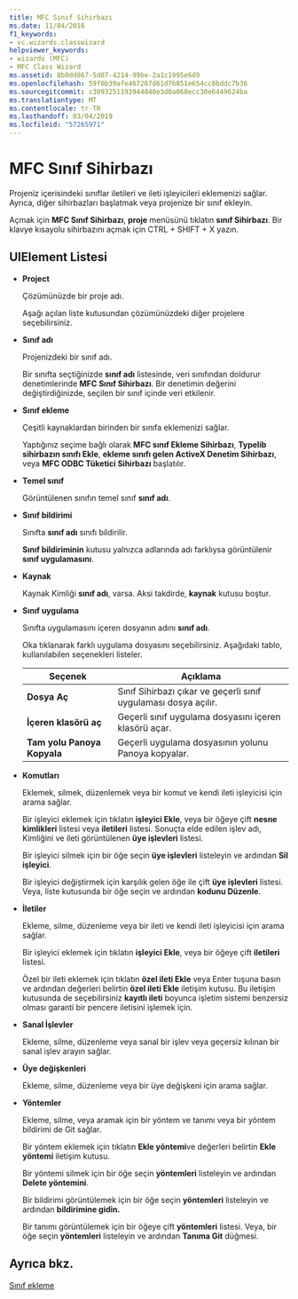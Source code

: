```yaml
---
title: MFC Sınıf Sihirbazı
ms.date: 11/04/2016
f1_keywords:
- vc.wizards.classwizard
helpviewer_keywords:
- wizards (MFC)
- MFC Class Wizard
ms.assetid: 8b0dd867-5d07-4214-99be-2a1c1995e6d9
ms.openlocfilehash: 59f0b39afe467267d61d7b851e654cc8bddc7b36
ms.sourcegitcommit: c3093251193944840e3d0a068ecc30e6449624ba
ms.translationtype: MT
ms.contentlocale: tr-TR
ms.lasthandoff: 03/04/2019
ms.locfileid: "57265971"
---
```

# <a name="mfc-class-wizard"></a>MFC Sınıf Sihirbazı

Projeniz içerisindeki sınıflar iletileri ve ileti işleyicileri eklemenizi sağlar. Ayrıca, diğer sihirbazları başlatmak veya projenize bir sınıf ekleyin.

Açmak için **MFC Sınıf Sihirbazı**, **proje** menüsünü tıklatın **sınıf Sihirbazı**. Bir klavye kısayolu sihirbazını açmak için CTRL + SHIFT + X yazın.

## <a name="uielement-list"></a>UIElement Listesi

- **Project**

   Çözümünüzde bir proje adı.

   Aşağı açılan liste kutusundan çözümünüzdeki diğer projelere seçebilirsiniz.

- **Sınıf adı**

   Projenizdeki bir sınıf adı.

   Bir sınıfta seçtiğinizde **sınıf adı** listesinde, veri sınıfından doldurur denetimlerinde **MFC Sınıf Sihirbazı**. Bir denetimin değerini değiştirdiğinizde, seçilen bir sınıf içinde veri etkilenir.

- **Sınıf ekleme**

   Çeşitli kaynaklardan birinden bir sınıfa eklemenizi sağlar.

   Yaptığınız seçime bağlı olarak **MFC sınıf Ekleme Sihirbazı**, **Typelib sihirbazın sınıfı Ekle**, **ekleme sınıfı gelen ActiveX Denetim Sihirbazı**, veya **MFC ODBC Tüketici Sihirbazı** başlatılır.

- **Temel sınıf**

   Görüntülenen sınıfın temel sınıf **sınıf adı**.

- **Sınıf bildirimi**

   Sınıfta **sınıf adı** sınıfı bildirilir.

   **Sınıf bildiriminin** kutusu yalnızca adlarında adı farklıysa görüntülenir **sınıf uygulamasını**.

- **Kaynak**

   Kaynak Kimliği **sınıf adı**, varsa. Aksi takdirde, **kaynak** kutusu boştur.

- **Sınıf uygulama**

   Sınıfta uygulamasını içeren dosyanın adını **sınıf adı**.

   Oka tıklanarak farklı uygulama dosyasını seçebilirsiniz. Aşağıdaki tablo, kullanılabilen seçenekleri listeler.

   |Seçenek|Açıklama|
   |------------|-----------------|
   |**Dosya Aç**|Sınıf Sihirbazı çıkar ve geçerli sınıf uygulaması dosya açılır.|
   |**İçeren klasörü aç**|Geçerli sınıf uygulama dosyasını içeren klasörü açar.|
   |**Tam yolu Panoya Kopyala**|Geçerli uygulama dosyasının yolunu Panoya kopyalar.|

- **Komutları**

   Eklemek, silmek, düzenlemek veya bir komut ve kendi ileti işleyicisi için arama sağlar.

   Bir işleyici eklemek için tıklatın **işleyici Ekle**, veya bir öğeye çift **nesne kimlikleri** listesi veya **iletileri** listesi. Sonuçta elde edilen işlev adı, Kimliğini ve ileti görüntülenen **üye işlevleri** listesi.

   Bir işleyici silmek için bir öğe seçin **üye işlevleri** listeleyin ve ardından **Sil işleyici**.

   Bir işleyici değiştirmek için karşılık gelen öğe ile çift **üye işlevleri** listesi. Veya, liste kutusunda bir öğe seçin ve ardından **kodunu Düzenle**.

- **İletiler**

   Ekleme, silme, düzenleme veya bir ileti ve kendi ileti işleyicisi için arama sağlar.

   Bir işleyici eklemek için tıklatın **işleyici Ekle**, veya bir öğeye çift **iletileri** listesi.

   Özel bir ileti eklemek için tıklatın **özel ileti Ekle** veya Enter tuşuna basın ve ardından değerleri belirtin **özel ileti Ekle** iletişim kutusu. Bu iletişim kutusunda de seçebilirsiniz **kayıtlı ileti** boyunca işletim sistemi benzersiz olması garanti bir pencere iletisini işlemek için.

- **Sanal İşlevler**

   Ekleme, silme, düzenleme veya sanal bir işlev veya geçersiz kılınan bir sanal işlev arayın sağlar.

- **Üye değişkenleri**

   Ekleme, silme, düzenleme veya bir üye değişkeni için arama sağlar.

- **Yöntemler**

   Ekleme, silme, veya aramak için bir yöntem ve tanımı veya bir yöntem bildirimi de Git sağlar.

   Bir yöntem eklemek için tıklatın **Ekle yöntemi**ve değerleri belirtin **Ekle yöntemi** iletişim kutusu.

   Bir yöntemi silmek için bir öğe seçin **yöntemleri** listeleyin ve ardından **Delete yöntemini**.

   Bir bildirimi görüntülemek için bir öğe seçin **yöntemleri** listeleyin ve ardından **bildirimine gidin.**

   Bir tanımı görüntülemek için bir öğeye çift **yöntemleri** listesi. Veya, bir öğe seçin **yöntemleri** listeleyin ve ardından **Tanıma Git** düğmesi.

## <a name="see-also"></a>Ayrıca bkz.

[Sınıf ekleme](../../ide/adding-a-class-visual-cpp.md)

